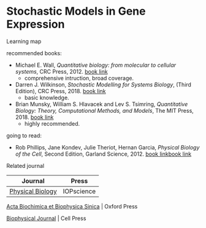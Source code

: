 # Stochastic Models in Gene Expression

Learning map

recommended books:
- Michael E. Wall, *Quantitative biology: from molecular to cellular systems*, CRC Press, 2012. [book link](https://www.routledge.com/Quantitative-Biology-From-Molecular-to-Cellular-Systems/Wall/p/book/9780367864774)
  - comprehensive intruction, broad coverage.
- Darren J. Wilkinson, *Stochastic Modelling for Systems Biology*, (Third Edition), CRC Press, 2018. [book link](https://www.routledge.com/Stochastic-Modelling-for-Systems-Biology-Third-Edition/Wilkinson/p/book/9781138549289)
  - basic knowledge.
- Brian Munsky, William S. Hlavacek and Lev S. Tsimring, *Quantitative Biology: Theory, Computational Methods, and Models*, The MIT Press, 2018. [book link](https://mitpress.mit.edu/books/quantitative-biology)
  - highly recommended.

going to read:
- Rob Phillips, Jane Kondev, Julie Theriot, Hernan Garcia, *Physical Biology of the Cell*, Second Edition, Garland Science, 2012. [book link](https://routledgetextbooks.com/textbooks/9780815344506/default.php)[book link](https://www.taylorfrancis.com/books/9780429168833)

Related journal

Journal | Press
-----|-----
[Physical Biology](https://iopscience.iop.org/journal/1478-3975) | IOPscience

[Acta Biochimica et Biophysica Sinica](https://academic.oup.com/abbs) | Oxford Press

[Biophysical Journal](https://www.cell.com/biophysj/home) | Cell Press
